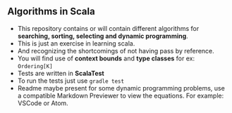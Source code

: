 ## Algorithms in Scala
* This repository contains or will contain different algorithms for **searching, sorting, selecting and dynamic programming**.
* This is just an exercise in learning scala.
* And recognizing the shortcomings of not having pass by reference.
* You will find use of **context bounds** and **type classes** for ex: `Ordering[K]`
* Tests are written in **ScalaTest**
* To run the tests just use `gradle test`
* Readme maybe present for some dynamic programming problems, use a compatible Markdown Previewer to view the equations. 
For example: VSCode or Atom. 